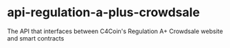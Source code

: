 # api-regulation-a-plus-crowdsale
The API that interfaces between C4Coin's Regulation A+ Crowdsale website and smart contracts
